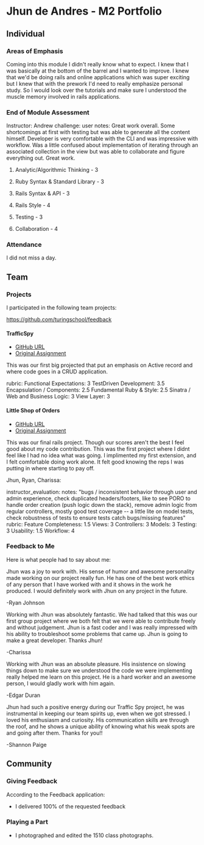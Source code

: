 # Jhun de Andres - M2 Portfolio

## Individual

### Areas of Emphasis

Coming into this module I didn't really know what to expect. I knew that I was basically at the bottom of the barrel and I wanted to improve.  I knew that we'd be doing rails and online applications which was super exciting but I knew that with the prework I'd need to really emphasize personal study. So I would look over the tutorials and make sure I understood the muscle memory involved in rails applications.

### End of Module Assessment

Instructor: Andrew
challenge: user
notes: Great work overall. Some shortcomings at first with testing but was able to generate all the content himself. Developer is very comfortable with the CLI and was impressive with workflow. Was a little confused about implementation of iterating through an associated collection in the view but was able to collaborate and figure everything out. Great work.

1. Analytic/Algorithmic Thinking - 3

2. Ruby Syntax & Standard Library - 3

3. Rails Syntax & API - 3

4. Rails Style - 4

5. Testing - 3

6. Collaboration - 4

### Attendance

I did not miss a day.

## Team

### Projects

I participated in the following team projects:

https://github.com/turingschool/feedback

#### TrafficSpy

* [GitHub URL](https://github.com/edgarduran/traffic-spy-skeletont)
* [Original Assignment](https://github.com/turingschool/curriculum/blob/master/source/projects/traffic_spy.markdown)

This was our first big projected that put an emphasis on Active record and where code goes in a CRUD application.

rubric:
  Functional Expectations: 3
  TestDriven Development: 3.5
  Encapsulation / Components: 2.5
  Fundamental Ruby & Style: 2.5
  Sinatra / Web and Business Logic: 3
  View Layer: 3

#### Little Shop of Orders

* [GitHub URL](https://github.com/jcasimir/robodoku)
* [Original Assignment](http://github.com/turingschool/challenges/robodoku.markdown)

This was our final rails project. Though our scores aren't the best I feel good about my code contribution. This was the first project where I didnt feel like I had no idea what was going. I implimented my first extension, and I felt comfortable doing work alone. It felt good knowing the reps I was putting in where starting to pay off.

Jhun, Ryan, Charissa:

  instructor_evaluation:
  notes: "bugs / inconsistent behavior through user and admin experience, check duplicated headers/footers, like to see PORO to handle order creation (push logic down the stack), remove admin logic from regular controllers, mostly good test coverage -- a little lite on model tests, check robustness of tests to ensure tests catch bugs/missing features"
  rubric:
    Feature Completeness: 1.5
    Views: 3
    Controllers: 3
    Models: 3
    Testing: 3
    Usability: 1.5
    Workflow: 4


### Feedback to Me

Here is what people had to say about me:

Jhun was a joy to work with. His sense of humor and awesome personality made working on our project really fun. He has one of the best work ethics of any person that I have worked with and it shows in the work he produced. I would definitely work with Jhun on any project in the future.

-Ryan Johnson

Working with Jhun was absolutely fantastic.  We had talked that this was our first group project where we both felt that we were able to contribute freely and without judgement.  Jhun is a fast coder and I was really impressed with his ability to troubleshoot some problems that came up.  Jhun is going to make a great developer. Thanks Jhun!

-Charissa

Working with Jhun was an absolute pleasure. His insistence on slowing things down to make sure we understood the code we were implementing really helped me learn on this project.  He is a hard worker and an awesome person, I would gladly work with him again.

-Edgar Duran

Jhun had such a positive energy during our Traffic Spy project, he was instrumental in keeping our team spirits up, even when we got stressed. I loved his enthusiasm and curiosity. His communication skills are through the roof, and he shows a unique ability of knowing what his weak spots are and going after them. Thanks for you!!

-Shannon Paige




## Community

### Giving Feedback

According to the Feedback application:

* I delivered 100% of the requested feedback

### Playing a Part

* I photographed and edited the 1510 class photographs.
